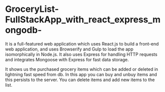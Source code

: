 # GroceryList-FullStackApp_with_react_express_mongodb-

It is a full-featured web application which uses React.js to build a front-end web application, and uses Browserify and Gulp to load the app isomorphically in Node.js. It also uses Express for handling HTTP requests and integrates Mongoose with Express for fast data storage.

It shows us the purchased grocery items which can be added or deleted in lightning fast speed from db. In this app you can buy and unbuy items and this persists to the server. You can delete items and add new items to the list. 
